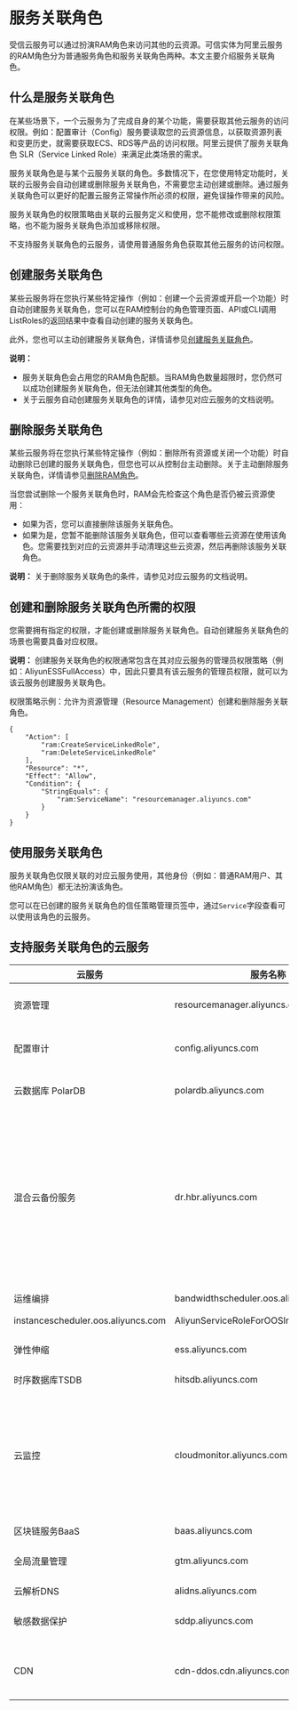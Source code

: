 # 服务关联角色

受信云服务可以通过扮演RAM角色来访问其他的云资源。可信实体为阿里云服务的RAM角色分为普通服务角色和服务关联角色两种。本文主要介绍服务关联角色。

## 什么是服务关联角色

在某些场景下，一个云服务为了完成自身的某个功能，需要获取其他云服务的访问权限。例如：配置审计（Config）服务要读取您的云资源信息，以获取资源列表和变更历史，就需要获取ECS、RDS等产品的访问权限。阿里云提供了服务关联角色 SLR（Service Linked Role）来满足此类场景的需求。

服务关联角色是与某个云服务关联的角色。多数情况下，在您使用特定功能时，关联的云服务会自动创建或删除服务关联角色，不需要您主动创建或删除。通过服务关联角色可以更好的配置云服务正常操作所必须的权限，避免误操作带来的风险。

服务关联角色的权限策略由关联的云服务定义和使用，您不能修改或删除权限策略，也不能为服务关联角色添加或移除权限。

不支持服务关联角色的云服务，请使用普通服务角色获取其他云服务的访问权限。

## 创建服务关联角色

某些云服务将在您执行某些特定操作（例如：创建一个云资源或开启一个功能）时自动创建服务关联角色，您可以在RAM控制台的角色管理页面、API或CLI调用ListRoles的返回结果中查看自动创建的服务关联角色。

此外，您也可以主动创建服务关联角色，详情请参见[创建服务关联角色](/intl.zh-CN/角色管理/创建RAM角色/创建可信实体为阿里云服务的RAM角色.md)。

**说明：**

-   服务关联角色会占用您的RAM角色配额。当RAM角色数量超限时，您仍然可以成功创建服务关联角色，但无法创建其他类型的角色。
-   关于云服务自动创建服务关联角色的详情，请参见对应云服务的文档说明。

## 删除服务关联角色

某些云服务将在您执行某些特定操作（例如：删除所有资源或关闭一个功能）时自动删除已创建的服务关联角色，但您也可以从控制台主动删除。关于主动删除服务关联角色，详情请参见[删除RAM角色](/intl.zh-CN/角色管理/删除RAM角色.md)。

当您尝试删除一个服务关联角色时，RAM会先检查这个角色是否仍被云资源使用：

-   如果为否，您可以直接删除该服务关联角色。
-   如果为是，您暂不能删除该服务关联角色，但可以查看哪些云资源在使用该角色。您需要找到对应的云资源并手动清理这些云资源，然后再删除该服务关联角色。

**说明：** 关于删除服务关联角色的条件，请参见对应云服务的文档说明。

## 创建和删除服务关联角色所需的权限

您需要拥有指定的权限，才能创建或删除服务关联角色。自动创建服务关联角色的场景也需要具备对应权限。

**说明：** 创建服务关联角色的权限通常包含在其对应云服务的管理员权限策略（例如：AliyunESSFullAccess）中，因此只要具有该云服务的管理员权限，就可以为该云服务创建服务关联角色。

权限策略示例：允许为资源管理（Resource Management）创建和删除服务关联角色。

```
{
    "Action": [
        "ram:CreateServiceLinkedRole",
        "ram:DeleteServiceLinkedRole"
    ],
    "Resource": "*",
    "Effect": "Allow",
    "Condition": {
        "StringEquals": {
            "ram:ServiceName": "resourcemanager.aliyuncs.com"
        }
    }
}
```

## 使用服务关联角色

服务关联角色仅限关联的对应云服务使用，其他身份（例如：普通RAM用户、其他RAM角色）都无法扮演该角色。

您可以在已创建的服务关联角色的信任策略管理页签中，通过`Service`字段查看可以使用该角色的云服务。

## 支持服务关联角色的云服务

|云服务|服务名称|服务关联角色|相关文档|
|---|----|------|----|
|资源管理|resourcemanager.aliyuncs.com|AliyunServiceRoleForResourceDirectory|[资源目录服务关联角色]()|
|配置审计|config.aliyuncs.com|AliyunServiceRoleForConfig|[配置审计服务关联角色](/intl.zh-CN/快速入门/配置审计服务关联角色.md)|
|云数据库 PolarDB|polardb.aliyuncs.com|AliyunServiceRoleForPolarDB|[PolarDB服务关联角色](/intl.zh-CN/API参考/PolarDB服务关联角色.md)|
|混合云备份服务|dr.hbr.aliyuncs.com|AliyunServiceRoleForHbrDr|[HBR ECS容灾的服务关联角色](/intl.zh-CN/容灾/ECS容灾/HBR ECS容灾的服务关联角色.md)|
|运维编排|bandwidthscheduler.oos.aliyuncs.com|AliyunServiceRoleForOOSBandwidthScheduler|[OOS服务关联角色]()|
|instancescheduler.oos.aliyuncs.com|AliyunServiceRoleForOOSInstanceScheduler|
|弹性伸缩|ess.aliyuncs.com|AliyunServiceRoleForAutoScaling|[授予弹性伸缩服务权限]()|
|时序数据库TSDB|hitsdb.aliyuncs.com|AliyunServiceRoleForTSDB|无 |
|云监控|cloudmonitor.aliyuncs.com|AliyunServiceRoleForCloudMonitor|[云监控服务关联角色](/intl.zh-CN/附录3 账号授权相关/云监控服务关联角色.md)|
|区块链服务BaaS|baas.aliyuncs.com|AliyunServiceRoleForBaaS|无 |
|全局流量管理|gtm.aliyuncs.com|AliyunServiceRoleForGTM|[全局流量管理服务关联角色]()|
|云解析DNS|alidns.aliyuncs.com|AliyunServiceRoleForDNS|无 |
|敏感数据保护|sddp.aliyuncs.com|AliyunServiceRoleForSDDP|[授权SDDP访问云资源](/intl.zh-CN/用户指南/授权SDDP访问云资源.md)|
|CDN|cdn-ddos.cdn.aliyuncs.com|AliyunServiceRoleForCDNAccessingDDoS|[配置CDN联动DDoS高防](/intl.zh-CN/域名管理/安全配置/配置CDN联动DDoS高防.md)|

